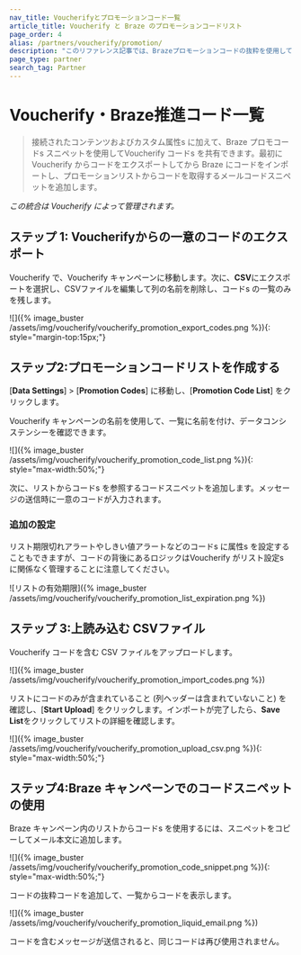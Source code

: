 ```yaml
---
nav_title: Voucherifyとプロモーションコード一覧
article_title: Voucherify と Braze のプロモーションコードリスト
page_order: 4
alias: /partners/voucherify/promotion/
description: "このリファレンス記事では、Brazeプロモーションコードの抜粋を使用してVoucherify コードsを共有する方法について説明します。"
page_type: partner
search_tag: Partner
---
```


# Voucherify・Braze推進コード一覧

> 接続されたコンテンツおよびカスタム属性s に加えて、Braze プロモコードs スニペットを使用してVoucherify コードs を共有できます。最初に Voucherify からコードをエクスポートしてから Braze にコードをインポートし、プロモーションリストからコードを取得するメールコードスニペットを追加します。 

_この統合は Voucherify によって管理されます。_

## ステップ 1: Voucherifyからの一意のコードのエクスポート

Voucherify で、Voucherify キャンペーンに移動します。次に、**CSV**にエクスポートを選択し、CSVファイルを編集して列の名前を削除し、コードs の一覧のみを残します。

![]({% image_buster /assets/img/voucherify/voucherify_promotion_export_codes.png %}){: style="margin-top:15px;"}

## ステップ2:プロモーションコードリストを作成する

[**Data Settings**] > [**Promotion Codes**] に移動し、[**Promotion Code List**] をクリックします。

Voucherify キャンペーンの名前を使用して、一覧に名前を付け、データコンシステンシーを確認できます。

![]({% image_buster /assets/img/voucherify/voucherify_promotion_code_list.png %}){: style="max-width:50%;"}

次に、リストからコードs を参照するコードスニペットを追加します。メッセージの送信時に一意のコードが入力されます。

### 追加の設定

リスト期限切れアラートやしきい値アラートなどのコードs に属性s を設定することもできますが、コードの背後にあるロジックはVoucherify がリスト設定s に関係なく管理することに注意してください。

![リストの有効期限]({% image_buster /assets/img/voucherify/voucherify_promotion_list_expiration.png %})

## ステップ 3:上読み込む CSVファイル

Voucherify コードを含む CSV ファイルをアップロードします。

![]({% image_buster /assets/img/voucherify/voucherify_promotion_import_codes.png %})

リストにコードのみが含まれていること (列ヘッダーは含まれていないこと) を確認し、[**Start Upload**] をクリックします。インポートが完了したら、**Save List**をクリックしてリストの詳細を確認します。

![]({% image_buster /assets/img/voucherify/voucherify_promotion_upload_csv.png %}){: style="max-width:50%;"}

## ステップ4:Braze キャンペーンでのコードスニペットの使用

Braze キャンペーン内のリストからコードs を使用するには、スニペットをコピーしてメール本文に追加します。

![]({% image_buster /assets/img/voucherify/voucherify_promotion_code_snippet.png %}){: style="max-width:50%;"}

コードの抜粋コードを追加して、一覧からコードを表示します。

![]({% image_buster /assets/img/voucherify/voucherify_promotion_liquid_email.png %})

コードを含むメッセージが送信されると、同じコードは再び使用されません。

